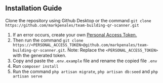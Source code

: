 ## Installation Guide
Clone the repository using Github Desktop or the command `git clone https://github.com/markpenales/team-building-qr-scanner.git`
    
1. If an error occurs, create your own [Personal Access Token.](https://docs.github.com/en/enterprise-server@3.6/authentication/keeping-your-account-and-data-secure/managing-your-personal-access-tokens)
2. Then run the command `git clone https://<PERSONAL_ACCESS_TOKEN>@github.com/markpenales/team-building-qr-scanner.git`. Note: Replace the `<PERSONAL_ACCESS_TOKEN>` with the generated token.
3. Copy and paste the `.env.example` file and rename the copied file `.env`
4. Run `composer install`
5. Run the command `php artisan migrate`, `php artisan db:seed` and `php artisan serve`
